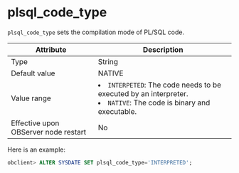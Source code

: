 plsql_code_type
====================================

`plsql_code_type` sets the compilation mode of PL/SQL code.


| Attribute | Description |
|------------------|--------------------------------------------------------------------------------------------------------------------------|
| Type | String |
| Default value | NATIVE |
| Value range | <li> `INTERPETED`: The code needs to be executed by an interpreter.   <li> `NATIVE`: The code is binary and executable. |
| Effective upon OBServer node restart | No |



Here is an example:

```sql
obclient> ALTER SYSDATE SET plsql_code_type='INTERPRETED';
```


